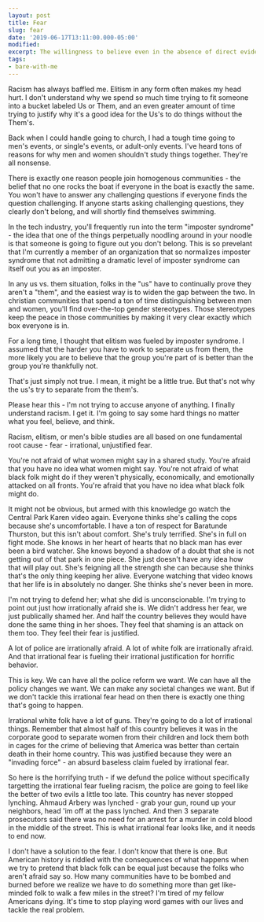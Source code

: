 ```yaml
---
layout: post
title: Fear
slug: fear
date: '2019-06-17T13:11:00.000-05:00'
modified:
excerpt: The willingness to believe even in the absence of direct evidence.
tags:
- bare-with-me
---
```


Racism has always baffled me.  Elitism in any form often makes my head hurt. I don't understand why we spend so much time trying to fit someone into a bucket labeled Us or Them, and an even greater amount of time trying to justify why it's a good idea for the Us's to do things without the Them's. 

Back when I could handle going to church, I had a tough time going to men's events, or single's events, or adult-only events. I've heard tons of reasons for why men and women shouldn't study things together. They're all nonsense.

There is exactly one reason people join homogenous communities - the belief that no one rocks the boat if everyone in the boat is exactly the same. You won't have to answer any challenging questions if everyone finds the question challenging. If anyone starts asking challenging questions, they clearly don't belong, and will shortly find themselves swimming.

In the tech industry, you'll frequently run into the term "imposter syndrome" - the idea that one of the things perpetually noodling around in your noodle is that someone is going to figure out you don't belong. This is so prevelant that I'm currently a member of an organization that so normalizes imposter syndrome that not admitting a dramatic level of imposter syndrome can itself out you as an imposter.

In any us vs. them situation, folks in the "us" have to continually prove they aren't a "them", and the easiest way is to widen the gap between the two. In christian communities that spend a ton of time distinguishing between men and women, you'll find over-the-top gender stereotypes. Those stereotypes keep the peace in those communities by making it very clear exactly which box everyone is in.

For a long time, I thought that elitism was fueled by imposter syndrome. I assumed that the harder you have to work to separate us from them, the more likely you are to believe that the group you're part of is better than the group you're thankfully not.

That's just simply not true. I mean, it might be a little true. But that's not why the us's try to separate from the them's.

Please hear this - I'm not trying to accuse anyone of anything. I finally understand racism. I get it. I'm going to say some hard things no matter what you feel, believe, and think. 

Racism, elitism, or men's bible studies are all based on one fundamental root cause - fear - irrational, unjustified fear.

You're not afraid of what women might say in a shared study. You're afraid that you have no idea what women might say. You're not afraid of what black folk might do if they weren't physically, economically, and emotionally attacked on all fronts. You're afraid that you have no idea what black folk might do.

It might not be obvious, but armed with this knowledge go watch the Central Park Karen video again. Everyone thinks she's calling the cops because she's uncomfortable. I have a ton of respect for Baratunde Thurston, but this isn't about comfort. She's truly terrified. She's in full on fight mode. She knows in her heart of hearts that no black man has ever been a bird watcher. She knows beyond a shadow of a doubt that she is not getting out of that park in one piece. She just doesn't have any idea how that will play out. She's feigning all the strength she can because she thinks that's the only thing keeping her alive. Everyone watching that video knows that her life is in absolutely no danger. She thinks she's never been in more.

I'm not trying to defend her; what she did is unconscionable. I'm trying to point out just how irrationally afraid she is. We didn't address her fear, we just publically shamed her. And half the country believes they would have done the same thing in her shoes. They feel that shaming is an attack on them too. They feel their fear is justified.

A lot of police are irrationally afraid. A lot of white folk are irrationally afraid. And that irrational fear is fueling their irrational justification for horrific behavior.

This is key. We can have all the police reform we want. We can have all the policy changes we want. We can make any societal changes we want. But if we don't tackle this irrational fear head on then there is exactly one thing that's going to happen.

Irrational white folk have a lot of guns. They're going to do a lot of irrational things. Remember that almost half of this country believes it was in the corporate good to separate women from their children and lock them both in cages for the crime of believing that America was better than certain death in their home country. This was justified because they were an "invading force" - an absurd baseless claim fueled by irrational fear.

So here is the horrifying truth - if we defund the police without specifically targetting the irrational fear fueling racism, the police are going to feel like the better of two evils a little too late. This country has never stopped lynching. Ahmaud Arbery was lynched - grab your gun, round up your neighbors, head 'im off at the pass lynched. And then 3 separate prosecutors said there was no need for an arrest for a murder in cold blood in the middle of the street. This is what irrational fear looks like, and it needs to end now.

I don't have a solution to the fear. I don't know that there is one. But American history is riddled with the consequences of what happens when we try to pretend that black folk can be equal just because the folks who aren't afraid say so. How many communities have to be bombed and burned before we realize we have to do something more than get like-minded folk to walk a few miles in the street? I'm tired of my fellow Americans dying. It's time to stop playing word games with our lives and tackle the real problem.

